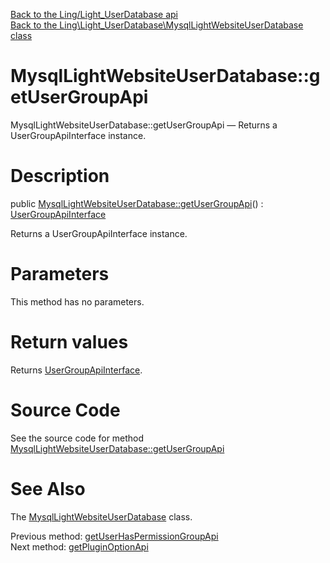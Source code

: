 [Back to the Ling/Light_UserDatabase api](https://github.com/lingtalfi/Light_UserDatabase/blob/master/doc/api/Ling/Light_UserDatabase.md)<br>
[Back to the Ling\Light_UserDatabase\MysqlLightWebsiteUserDatabase class](https://github.com/lingtalfi/Light_UserDatabase/blob/master/doc/api/Ling/Light_UserDatabase/MysqlLightWebsiteUserDatabase.md)


MysqlLightWebsiteUserDatabase::getUserGroupApi
================



MysqlLightWebsiteUserDatabase::getUserGroupApi — Returns a UserGroupApiInterface instance.




Description
================


public [MysqlLightWebsiteUserDatabase::getUserGroupApi](https://github.com/lingtalfi/Light_UserDatabase/blob/master/doc/api/Ling/Light_UserDatabase/MysqlLightWebsiteUserDatabase/getUserGroupApi.md)() : [UserGroupApiInterface](https://github.com/lingtalfi/Light_UserDatabase/blob/master/doc/api/Ling/Light_UserDatabase/Api/UserGroupApiInterface.md)




Returns a UserGroupApiInterface instance.




Parameters
================

This method has no parameters.


Return values
================

Returns [UserGroupApiInterface](https://github.com/lingtalfi/Light_UserDatabase/blob/master/doc/api/Ling/Light_UserDatabase/Api/UserGroupApiInterface.md).








Source Code
===========
See the source code for method [MysqlLightWebsiteUserDatabase::getUserGroupApi](https://github.com/lingtalfi/Light_UserDatabase/blob/master/MysqlLightWebsiteUserDatabase.php#L577-L582)


See Also
================

The [MysqlLightWebsiteUserDatabase](https://github.com/lingtalfi/Light_UserDatabase/blob/master/doc/api/Ling/Light_UserDatabase/MysqlLightWebsiteUserDatabase.md) class.

Previous method: [getUserHasPermissionGroupApi](https://github.com/lingtalfi/Light_UserDatabase/blob/master/doc/api/Ling/Light_UserDatabase/MysqlLightWebsiteUserDatabase/getUserHasPermissionGroupApi.md)<br>Next method: [getPluginOptionApi](https://github.com/lingtalfi/Light_UserDatabase/blob/master/doc/api/Ling/Light_UserDatabase/MysqlLightWebsiteUserDatabase/getPluginOptionApi.md)<br>

